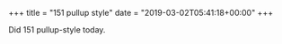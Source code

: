 +++
title = "151 pullup style"
date = "2019-03-02T05:41:18+00:00"
+++

Did 151 pullup-style today.
			